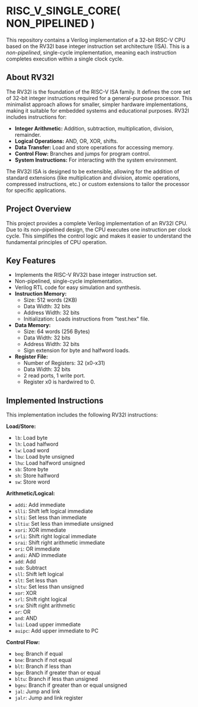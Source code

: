 # RISC_V_SINGLE_CORE( NON_PIPELINED )

This repository contains a Verilog implementation of a 32-bit RISC-V CPU based on the RV32I base integer instruction set architecture (ISA). This is a *non-pipelined*, single-cycle implementation, meaning each instruction completes execution within a single clock cycle.

## About RV32I

The RV32I is the foundation of the RISC-V ISA family. It defines the core set of 32-bit integer instructions required for a general-purpose processor. This minimalist approach allows for smaller, simpler hardware implementations, making it suitable for embedded systems and educational purposes. RV32I includes instructions for:

*   **Integer Arithmetic:** Addition, subtraction, multiplication, division, remainder.
*   **Logical Operations:** AND, OR, XOR, shifts.
*   **Data Transfer:** Load and store operations for accessing memory.
*   **Control Flow:** Branches and jumps for program control.
*   **System Instructions:** For interacting with the system environment.

The RV32I ISA is designed to be extensible, allowing for the addition of standard extensions (like multiplication and division, atomic operations, compressed instructions, etc.) or custom extensions to tailor the processor for specific applications.

## Project Overview

This project provides a complete Verilog implementation of an RV32I CPU. Due to its non-pipelined design, the CPU executes one instruction per clock cycle. This simplifies the control logic and makes it easier to understand the fundamental principles of CPU operation.

## Key Features

*   Implements the RISC-V RV32I base integer instruction set.
*   Non-pipelined, single-cycle implementation.
*   Verilog RTL code for easy simulation and synthesis.
*   **Instruction Memory:**
    *   Size: 512 words (2KB)
    *   Data Width: 32 bits
    *   Address Width: 32 bits
    *   Initialization: Loads instructions from "test.hex" file.
*   **Data Memory:**
    *   Size: 64 words (256 Bytes)
    *   Data Width: 32 bits
    *   Address Width: 32 bits
    *   Sign extension for byte and halfword loads.   
*   **Register File:**
    *   Number of Registers: 32 (x0-x31)
    *   Data Width: 32 bits
    *   2 read ports, 1 write port.
    *   Register x0 is hardwired to 0.

## Implemented Instructions

This implementation includes the following RV32I instructions:

**Load/Store:**

*   `lb`: Load byte
*   `lh`: Load halfword
*   `lw`: Load word
*   `lbu`: Load byte unsigned
*   `lhu`: Load halfword unsigned
*   `sb`: Store byte
*   `sh`: Store halfword
*   `sw`: Store word

**Arithmetic/Logical:**

*   `addi`: Add immediate
*   `slli`: Shift left logical immediate
*   `slti`: Set less than immediate
*   `sltiu`: Set less than immediate unsigned
*   `xori`: XOR immediate
*   `srli`: Shift right logical immediate
*   `srai`: Shift right arithmetic immediate
*   `ori`: OR immediate
*   `andi`: AND immediate
*   `add`: Add
*   `sub`: Subtract
*   `sll`: Shift left logical
*   `slt`: Set less than
*   `sltu`: Set less than unsigned
*   `xor`: XOR
*   `srl`: Shift right logical
*   `sra`: Shift right arithmetic
*   `or`: OR
*   `and`: AND
*   `lui`: Load upper immediate
*   `auipc`: Add upper immediate to PC

**Control Flow:**

*   `beq`: Branch if equal
*   `bne`: Branch if not equal
*   `blt`: Branch if less than
*   `bge`: Branch if greater than or equal
*   `bltu`: Branch if less than unsigned
*   `bgeu`: Branch if greater than or equal unsigned
*   `jal`: Jump and link
*   `jalr`: Jump and link register

